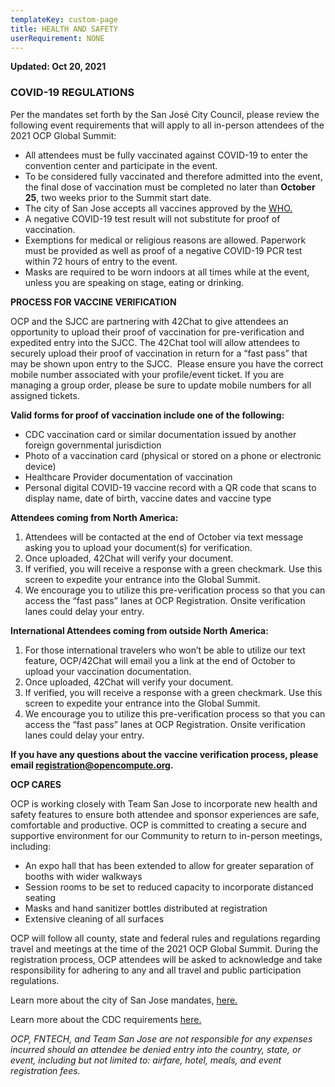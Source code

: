 ```yaml
---
templateKey: custom-page
title: HEALTH AND SAFETY
userRequirement: NONE
---
```

**Updated: Oct 20, 2021**

### **COVID-19 REGULATIONS**

Per the mandates set forth by the San José City Council, please review the following event requirements that will apply to all in-person attendees of the 2021 OCP Global Summit:

* All attendees must be fully vaccinated against COVID-19 to enter the convention center and participate in the event.
* To be considered fully vaccinated and therefore admitted into the event, the final dose of vaccination must be completed no later than **October 25**, two weeks prior to the Summit start date.
* The city of San Jose accepts all vaccines approved by the <a href="https://covid19.trackvaccines.org/agency/who/" target="_blank">WHO.</a>
* A negative COVID-19 test result will not substitute for proof of vaccination.
* Exemptions for medical or religious reasons are allowed. Paperwork must be provided as well as proof of a negative COVID-19 PCR test within 72 hours of entry to the event.
* Masks are required to be worn indoors at all times while at the event, unless you are speaking on stage, eating or drinking.

**PROCESS FOR VACCINE VERIFICATION** 

OCP and the SJCC are partnering with 42Chat to give attendees an opportunity to upload their proof of vaccination for pre-verification and expedited entry into the SJCC. The 42Chat tool will allow attendees to securely upload their proof of vaccination in return for a “fast pass” that may be shown upon entry to the SJCC.  Please ensure you have the correct mobile number associated with your profile/event ticket. If you are managing a group order, please be sure to update mobile numbers for all assigned tickets.

**Valid forms for proof of vaccination include one of the following:**

* CDC vaccination card or similar documentation issued by another foreign governmental jurisdiction
* Photo of a vaccination card (physical or stored on a phone or electronic device)
* Healthcare Provider documentation of vaccination
* Personal digital COVID-19 vaccine record with a QR code that scans to display name, date of birth, vaccine dates and vaccine type

**Attendees coming from North America:** 

1. Attendees will be contacted at the end of October via text message asking you to upload your document(s) for verification. 
2. Once uploaded, 42Chat will verify your document.
3. If verified, you will receive a response with a green checkmark. Use this screen to expedite your entrance into the Global Summit.
4. We encourage you to utilize this pre-verification process so that you can access the “fast pass” lanes at OCP Registration. Onsite verification lanes could delay your entry.

**International Attendees coming from outside North America:**  

1. For those international travelers who won’t be able to utilize our text feature, OCP/42Chat will email you a link at the end of October to upload your vaccination documentation.
2. Once uploaded, 42Chat will verify your document.
3. If verified, you will receive a response with a green checkmark. Use this screen to expedite your entrance into the Global Summit.
4. We encourage you to utilize this pre-verification process so that you can access the “fast pass” lanes at OCP Registration. Onsite verification lanes could delay your entry.

**If you have any questions about the vaccine verification process, please email <a href="mailto:registration@opencompute.org" target="_blank">registration@opencompute.org.</a>**

**OCP CARES**

OCP is working closely with Team San Jose to incorporate new health and safety features to ensure both attendee and sponsor experiences are safe, comfortable and productive. OCP is committed to creating a secure and supportive environment for our Community to return to in-person meetings, including:

* An expo hall that has been extended to allow for greater separation of booths with wider walkways
* Session rooms to be set to reduced capacity to incorporate distanced seating
* Masks and hand sanitizer bottles distributed at registration
* Extensive cleaning of all surfaces

OCP will follow all county, state and federal rules and regulations regarding travel and meetings at the time of the 2021 OCP Global Summit. During the registration process, OCP attendees will be asked to acknowledge and take responsibility for adhering to any and all travel and public participation regulations. 

Learn more about the city of San Jose mandates, <a href= "https://www.sanjoseca.gov/news-stories/news/vaccination-requirements-for-events" target="_blank">here.</a>

Learn more about the CDC requirements <a href= "https://www.cdc.gov/coronavirus/2019-ncov/travelers/index.html" target="_blank">here.</a>

*OCP, FNTECH, and Team San Jose are not responsible for any expenses incurred should an attendee be denied entry into the country, state, or event, including but not limited to: airfare, hotel, meals, and event registration fees.*